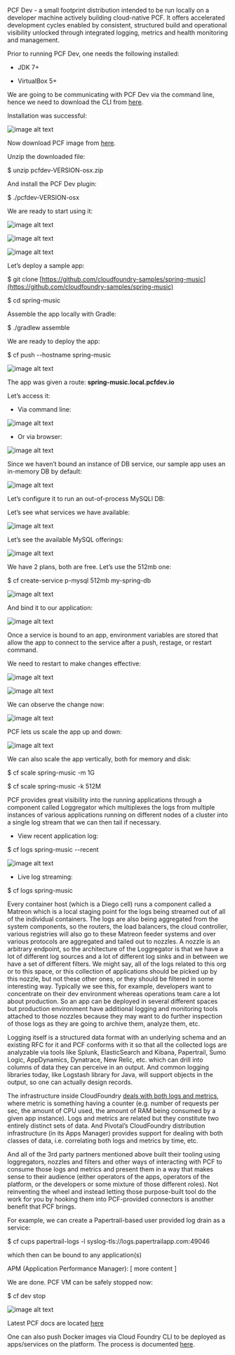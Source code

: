 PCF Dev - a small footprint distribution intended to be run locally on a developer machine actively building cloud-native PCF.  It offers accelerated development cycles enabled by consistent, structured build and operational visibility unlocked through integrated logging, metrics and health monitoring and management.

Prior to running PCF Dev, one needs the following installed:

* JDK 7+

* VirtualBox 5+

We are going to be communicating with PCF Dev via the command line, hence we need to download the CLI from [here](https://cli.run.pivotal.io/stable?release=macosx64&source=github).

Installation was successful:

![image alt text](image_0.png)

Now download PCF image from [here](https://network.pivotal.io/products/pcfdev).

Unzip the downloaded file: 

$ unzip pcfdev-VERSION-osx.zip

And install the PCF Dev plugin:

$ ./pcfdev-VERSION-osx

We are ready to start using it:

![image alt text](image_1.png)

![image alt text](image_2.png)

![image alt text](image_3.png)

Let’s deploy a sample app:

$ git clone [https://github.com/cloudfoundry-samples/spring-music](https://github.com/cloudfoundry-samples/spring-music)

$ cd spring-music

Assemble the app locally with Gradle:

$ ./gradlew assemble

We are ready to deploy the app:

$ cf push --hostname spring-music

![image alt text](image_4.png)

The app was given a route: **spring-music.local.pcfdev.io**

Let’s access it: 

* Via command line:

![image alt text](image_5.png)

* Or via browser:

![image alt text](image_6.png)

Since we haven’t bound an instance of DB service, our sample app uses an in-memory DB by default:

![image alt text](image_7.png)

Let’s configure it to run an out-of-process MySQLl DB:

Let’s see what services we have available:

![image alt text](image_8.png)

Let’s see the available MySQL offerings:

![image alt text](image_9.png)

We have 2 plans, both are free.  Let’s use the 512mb one:

$ cf create-service p-mysql 512mb my-spring-db

![image alt text](image_10.png)

And bind it to our application:

![image alt text](image_11.png)

Once a service is bound to an app, environment variables are stored that allow the app to connect to the service after a push, restage, or restart command.

We need to restart to make changes effective:

![image alt text](image_12.png)

![image alt text](image_13.png)

We can observe the change now:

![image alt text](image_14.png)

PCF lets us scale the app up and down:

![image alt text](image_15.png)

We can also scale the app vertically, both for memory and disk:

$ cf scale spring-music -m 1G

$ cf scale spring-music -k 512M

PCF provides great visibility into the running applications through a component called Loggregator which multiplexes the logs from multiple instances of various applications running on different nodes of a cluster  into a single log stream that we can then tail if necessary.

* View recent application log:

$ cf logs spring-music --recent

![image alt text](image_16.png)

* Live log streaming:

$ cf logs spring-music 

Every container host (which is a Diego cell) runs a component called a Matreon which is a local staging point for the logs being streamed out of all of the individual containers.  The logs are also being aggregated from the system components, so the routers, the load balancers, the cloud controller, various registries will also go to these Matreon feeder systems and over various protocols are aggregated and tailed out to nozzles.  A nozzle is an arbitrary endpoint, so the architecture of the Loggregator is that we have a lot of different log sources and a lot of different log sinks and in between we have a set of different filters.  We might say, all of the logs related to this org or to this space, or this collection of applications should be picked up by this nozzle, but not these other ones, or they should be filtered in some interesting way.  Typically we see this, for example, developers want to concentrate on their dev environment whereas operations team care a lot about production.  So an app can be deployed in several different spaces but production environment have additional logging and monitoring tools attached to those nozzles because they may want to do further inspection of those logs as they are going to archive them, analyze them, etc.  

Logging itself is a structured data format with an underlying schema and an existing RFC for it and PCF conforms with it so that all the collected logs are analyzable via tools like Splunk, ElasticSearch and Kibana, Papertrail, Sumo Logic, AppDynamics, Dynatrace, New Relic, etc. which can drill into columns of data they can perceive in an output.  And common logging libraries today, like Logstash library for Java, will support objects in the output, so one can actually design records.  

The infrastructure inside CloudFoundry [deals with both logs and metrics](https://docs.pivotal.io/tiledev/nozzle.html), where metric is something having a counter (e.g. number of requests per sec, the amount of CPU used, the amount of RAM being consumed by a given app instance).  Logs and metrics are related but they constitute two entirely distinct sets of data.  And Pivotal’s CloudFoundry distribution infrastructure (in its Apps Manager) provides support for dealing with both classes of data, i.e. correlating both logs and metrics by time, etc.

And all of the 3rd party partners mentioned above built their tooling using loggregators, nozzles and filters and other ways of interacting with PCF to consume those logs and metrics and present them in a way that makes sense to their audience (either operators of the apps, operators of the platform, or the developers or some mixture of those different roles).  Not reinventing the wheel and instead letting those purpose-built tool do the work for you by hooking them into PCF-provided connectors is another benefit that PCF brings.  

For example, we can create a Papertrail-based user provided log drain as a service:

$ cf cups papertrail-logs -l syslog-tls://logs.papertrailapp.com:49046

which then can be bound to any application(s)

APM (Application Performance Manager):[ more content ]

We are done.  PCF VM can be safely stopped now:

$ cf dev stop

![image alt text](image_17.png)

Latest PCF docs are located [here](https://docs.pivotal.io/pivotalcf/1-12/concepts/)

One can also push Docker images via Cloud Foundry CLI to be deployed as apps/services on the platform.   The process is documented [here](https://docs.pivotal.io/pivotalcf/1-12/devguide/deploy-apps/push-docker.html).

